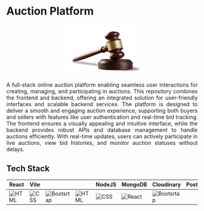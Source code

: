# Auction Platform
<div align="center">
  <img src="frontend/public/favicon.png" width="200" height="auto"/>
</div>
<p align="justify">A full-stack online auction platform enabling seamless user interactions for creating, managing, and participating in auctions. This repository combines the frontend and backend, offering an integrated solution for user-friendly interfaces and scalable backend services. The platform is designed to deliver a smooth and engaging auction experience, supporting both buyers and sellers with features like user authentication and real-time bid tracking. The frontend ensures a visually appealing and intuitive interface, while the backend provides robust APIs and database management to handle auctions efficiently. With real-time updates, users can actively participate in live auctions, view bid histories, and monitor auction statuses without delays.</p>
<h2 align="left">Tech Stack</h2>

| React | Vite | | | NodeJS  | MongoDB  | Cloudinary  | Postman  |
|-------|------|----------|-------|---------|----------|-------------|----------|
| <img src="https://cdn.worldvectorlogo.com/logos/react-2.svg" alt="HTML" width="65"/> | <img src="https://cdn.worldvectorlogo.com/logos/vitejs.svg" alt="CSS" width="65"/> | <img src="https://cdn.worldvectorlogo.com/logos/redux.svg" alt="Bootsrtap" width="65"/> | <img src="https://cdn.worldvectorlogo.com/logos/nodejs-icon.svg" alt="HTML" width="65"/> | <img src="https://cdn.worldvectorlogo.com/logos/mongodb-icon-1.svg" alt="CSS" width="65"/> | <img src="https://cdn.worldvectorlogo.com/logos/cloudinary-2.svg" alt="React" width="65"/> | <img src="https://cdn.worldvectorlogo.com/logos/postman.svg" alt="Bootsrtap" width="65"/> 
